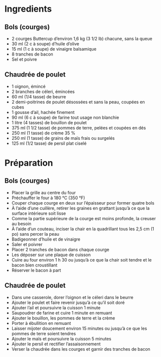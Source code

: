 # Ingredients

## Bols (courges)

- 2 courges Buttercup d’environ 1,6 kg (3 1/2 lb) chacune, sans la queue
- 30 ml (2 c à soupe) d’huile d’olive
- 15 ml (1 c à soupe) de vinaigre balsamique
- 8 tranches de bacon
- Sel et poivre

## Chaudrée de poulet

- 1 oignon, émincé
- 2 branches de céleri, émincées
- 60 ml (1/4 tasse) de beurre
- 2 demi-poitrines de poulet désossées et sans la peau, coupées en cubes
- 1 gousse d’ail, hachée finement
- 90 ml (6 c à soupe) de farine tout usage non blanchie
- 1 litre (4 tasses) de bouillon de poulet
- 375 ml (1 1/2 tasse) de pommes de terre, pelées et coupées en dés
- 250 ml (1 tasse) de crème 35 %
- 250 ml (1 tasse) de grains de maïs frais ou surgelés
- 125 ml (1/2 tasse) de persil plat ciselé

# Préparation

## Bols (courges)

- Placer la grille au centre du four
- Préchauffer le four à 180 °C (350 °F)
- Couper chaque courge en deux sur l’épaisseur pour former quatre bols
- À l’aide d’une cuillère, retirer les graines en grattant jusqu’à ce
	que la surface intérieure soit lisse
-  Comme la partie supérieure de la courge est moins profonde, la creuser au besoin
-  À l’aide d’un couteau, inciser la chair en la quadrillant tous
	les 2,5 cm (1 po) sans percer la peau
-  Badigeonner d’huile et de vinaigre
-  Saler et poivrer
-  Placer 2 tranches de bacon dans chaque courge
-  Les déposer sur une plaque de cuisson
-  Cuire au four environ 1 h 30 ou jusqu’à ce que la chair soit tendre et
	le bacon bien croustillant
-  Réserver le bacon à part

## Chaudrée de poulet

- Dans une casserole, dorer l’oignon et le céleri dans le beurre
- Ajouter le poulet et faire revenir jusqu’à ce qu’il soit doré
- Ajouter l’ail et poursuivre la cuisson 1 minute
- Saupoudrer de farine et cuire 1 minute en remuant
- Ajouter le bouillon, les pommes de terre et la crème
- Porter à ébullition en remuant
- Laisser mijoter doucement environ 15 minutes ou jusqu’à ce que
	les pommes de terre soient tendres
- Ajouter le maïs et poursuivre la cuisson 5 minutes
- Ajouter le persil et rectifier l’assaisonnement
- Verser la chaudrée dans les courges et garnir des tranches de bacon


